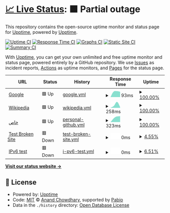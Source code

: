 # [📈 Live Status](https://demo.upptime.js.org): <!--live status--> **🟧 Partial outage**

This repository contains the open-source uptime monitor and status page for [Upptime](https://upptime.js.org), powered by [Upptime](https://github.com/upptime/upptime).

[![Uptime CI](https://github.com/omarelkashef/upptime-test/workflows/Uptime%20CI/badge.svg)](https://github.com/omarelkashef/upptime-test/actions?query=workflow%3A%22Uptime+CI%22)
[![Response Time CI](https://github.com/omarelkashef/upptime-test/workflows/Response%20Time%20CI/badge.svg)](https://github.com/omarelkashef/upptime-test/actions?query=workflow%3A%22Response+Time+CI%22)
[![Graphs CI](https://github.com/omarelkashef/upptime-test/workflows/Graphs%20CI/badge.svg)](https://github.com/omarelkashef/upptime-test/actions?query=workflow%3A%22Graphs+CI%22)
[![Static Site CI](https://github.com/omarelkashef/upptime-test/workflows/Static%20Site%20CI/badge.svg)](https://github.com/omarelkashef/upptime-test/actions?query=workflow%3A%22Static+Site+CI%22)
[![Summary CI](https://github.com/omarelkashef/upptime-test/workflows/Summary%20CI/badge.svg)](https://github.com/omarelkashef/upptime-test/actions?query=workflow%3A%22Summary+CI%22)

With [Upptime](https://upptime.js.org), you can get your own unlimited and free uptime monitor and status page, powered entirely by a GitHub repository. We use [Issues](https://github.com/upptime/upptime/issues) as incident reports, [Actions](https://github.com/omarelkashef/upptime-test/actions) as uptime monitors, and [Pages](https://demo.upptime.js.org) for the status page.

<!--start: status pages-->
<!-- This summary is generated by Upptime (https://github.com/upptime/upptime) -->
<!-- Do not edit this manually, your changes will be overwritten -->
<!-- prettier-ignore -->
| URL | Status | History | Response Time | Uptime |
| --- | ------ | ------- | ------------- | ------ |
| <img alt="" src="https://icons.duckduckgo.com/ip3/www.google.com.ico" height="13"> [Google](https://www.google.com) | 🟩 Up | [google.yml](https://github.com/omarelkashef/upptime-test/commits/HEAD/history/google.yml) | <details><summary><img alt="Response time graph" src="./graphs/google/response-time-week.png" height="20"> 93ms</summary><br><a href="https://demo.upptime.js.org/history/google"><img alt="Response time 93" src="https://img.shields.io/endpoint?url=https%3A%2F%2Fraw.githubusercontent.com%2Fomarelkashef%2Fupptime-test%2FHEAD%2Fapi%2Fgoogle%2Fresponse-time.json"></a><br><a href="https://demo.upptime.js.org/history/google"><img alt="24-hour response time 93" src="https://img.shields.io/endpoint?url=https%3A%2F%2Fraw.githubusercontent.com%2Fomarelkashef%2Fupptime-test%2FHEAD%2Fapi%2Fgoogle%2Fresponse-time-day.json"></a><br><a href="https://demo.upptime.js.org/history/google"><img alt="7-day response time 93" src="https://img.shields.io/endpoint?url=https%3A%2F%2Fraw.githubusercontent.com%2Fomarelkashef%2Fupptime-test%2FHEAD%2Fapi%2Fgoogle%2Fresponse-time-week.json"></a><br><a href="https://demo.upptime.js.org/history/google"><img alt="30-day response time 93" src="https://img.shields.io/endpoint?url=https%3A%2F%2Fraw.githubusercontent.com%2Fomarelkashef%2Fupptime-test%2FHEAD%2Fapi%2Fgoogle%2Fresponse-time-month.json"></a><br><a href="https://demo.upptime.js.org/history/google"><img alt="1-year response time 93" src="https://img.shields.io/endpoint?url=https%3A%2F%2Fraw.githubusercontent.com%2Fomarelkashef%2Fupptime-test%2FHEAD%2Fapi%2Fgoogle%2Fresponse-time-year.json"></a></details> | <details><summary><a href="https://demo.upptime.js.org/history/google">100.00%</a></summary><a href="https://demo.upptime.js.org/history/google"><img alt="All-time uptime 100.00%" src="https://img.shields.io/endpoint?url=https%3A%2F%2Fraw.githubusercontent.com%2Fomarelkashef%2Fupptime-test%2FHEAD%2Fapi%2Fgoogle%2Fuptime.json"></a><br><a href="https://demo.upptime.js.org/history/google"><img alt="24-hour uptime 100.00%" src="https://img.shields.io/endpoint?url=https%3A%2F%2Fraw.githubusercontent.com%2Fomarelkashef%2Fupptime-test%2FHEAD%2Fapi%2Fgoogle%2Fuptime-day.json"></a><br><a href="https://demo.upptime.js.org/history/google"><img alt="7-day uptime 100.00%" src="https://img.shields.io/endpoint?url=https%3A%2F%2Fraw.githubusercontent.com%2Fomarelkashef%2Fupptime-test%2FHEAD%2Fapi%2Fgoogle%2Fuptime-week.json"></a><br><a href="https://demo.upptime.js.org/history/google"><img alt="30-day uptime 100.00%" src="https://img.shields.io/endpoint?url=https%3A%2F%2Fraw.githubusercontent.com%2Fomarelkashef%2Fupptime-test%2FHEAD%2Fapi%2Fgoogle%2Fuptime-month.json"></a><br><a href="https://demo.upptime.js.org/history/google"><img alt="1-year uptime 100.00%" src="https://img.shields.io/endpoint?url=https%3A%2F%2Fraw.githubusercontent.com%2Fomarelkashef%2Fupptime-test%2FHEAD%2Fapi%2Fgoogle%2Fuptime-year.json"></a></details>
| <img alt="" src="https://icons.duckduckgo.com/ip3/en.wikipedia.org.ico" height="13"> [Wikipedia](https://en.wikipedia.org) | 🟩 Up | [wikipedia.yml](https://github.com/omarelkashef/upptime-test/commits/HEAD/history/wikipedia.yml) | <details><summary><img alt="Response time graph" src="./graphs/wikipedia/response-time-week.png" height="20"> 258ms</summary><br><a href="https://demo.upptime.js.org/history/wikipedia"><img alt="Response time 258" src="https://img.shields.io/endpoint?url=https%3A%2F%2Fraw.githubusercontent.com%2Fomarelkashef%2Fupptime-test%2FHEAD%2Fapi%2Fwikipedia%2Fresponse-time.json"></a><br><a href="https://demo.upptime.js.org/history/wikipedia"><img alt="24-hour response time 258" src="https://img.shields.io/endpoint?url=https%3A%2F%2Fraw.githubusercontent.com%2Fomarelkashef%2Fupptime-test%2FHEAD%2Fapi%2Fwikipedia%2Fresponse-time-day.json"></a><br><a href="https://demo.upptime.js.org/history/wikipedia"><img alt="7-day response time 258" src="https://img.shields.io/endpoint?url=https%3A%2F%2Fraw.githubusercontent.com%2Fomarelkashef%2Fupptime-test%2FHEAD%2Fapi%2Fwikipedia%2Fresponse-time-week.json"></a><br><a href="https://demo.upptime.js.org/history/wikipedia"><img alt="30-day response time 258" src="https://img.shields.io/endpoint?url=https%3A%2F%2Fraw.githubusercontent.com%2Fomarelkashef%2Fupptime-test%2FHEAD%2Fapi%2Fwikipedia%2Fresponse-time-month.json"></a><br><a href="https://demo.upptime.js.org/history/wikipedia"><img alt="1-year response time 258" src="https://img.shields.io/endpoint?url=https%3A%2F%2Fraw.githubusercontent.com%2Fomarelkashef%2Fupptime-test%2FHEAD%2Fapi%2Fwikipedia%2Fresponse-time-year.json"></a></details> | <details><summary><a href="https://demo.upptime.js.org/history/wikipedia">100.00%</a></summary><a href="https://demo.upptime.js.org/history/wikipedia"><img alt="All-time uptime 100.00%" src="https://img.shields.io/endpoint?url=https%3A%2F%2Fraw.githubusercontent.com%2Fomarelkashef%2Fupptime-test%2FHEAD%2Fapi%2Fwikipedia%2Fuptime.json"></a><br><a href="https://demo.upptime.js.org/history/wikipedia"><img alt="24-hour uptime 100.00%" src="https://img.shields.io/endpoint?url=https%3A%2F%2Fraw.githubusercontent.com%2Fomarelkashef%2Fupptime-test%2FHEAD%2Fapi%2Fwikipedia%2Fuptime-day.json"></a><br><a href="https://demo.upptime.js.org/history/wikipedia"><img alt="7-day uptime 100.00%" src="https://img.shields.io/endpoint?url=https%3A%2F%2Fraw.githubusercontent.com%2Fomarelkashef%2Fupptime-test%2FHEAD%2Fapi%2Fwikipedia%2Fuptime-week.json"></a><br><a href="https://demo.upptime.js.org/history/wikipedia"><img alt="30-day uptime 100.00%" src="https://img.shields.io/endpoint?url=https%3A%2F%2Fraw.githubusercontent.com%2Fomarelkashef%2Fupptime-test%2FHEAD%2Fapi%2Fwikipedia%2Fuptime-month.json"></a><br><a href="https://demo.upptime.js.org/history/wikipedia"><img alt="1-year uptime 100.00%" src="https://img.shields.io/endpoint?url=https%3A%2F%2Fraw.githubusercontent.com%2Fomarelkashef%2Fupptime-test%2FHEAD%2Fapi%2Fwikipedia%2Fuptime-year.json"></a></details>
| <img alt="" src="https://icons.duckduckgo.com/ip3/github.com.ico" height="13"> [خاص](https://github.com/omarelkashef) | 🟩 Up | [personal-github.yml](https://github.com/omarelkashef/upptime-test/commits/HEAD/history/personal-github.yml) | <details><summary><img alt="Response time graph" src="./graphs/personal-github/response-time-week.png" height="20"> 323ms</summary><br><a href="https://demo.upptime.js.org/history/personal-github"><img alt="Response time 323" src="https://img.shields.io/endpoint?url=https%3A%2F%2Fraw.githubusercontent.com%2Fomarelkashef%2Fupptime-test%2FHEAD%2Fapi%2Fpersonal-github%2Fresponse-time.json"></a><br><a href="https://demo.upptime.js.org/history/personal-github"><img alt="24-hour response time 323" src="https://img.shields.io/endpoint?url=https%3A%2F%2Fraw.githubusercontent.com%2Fomarelkashef%2Fupptime-test%2FHEAD%2Fapi%2Fpersonal-github%2Fresponse-time-day.json"></a><br><a href="https://demo.upptime.js.org/history/personal-github"><img alt="7-day response time 323" src="https://img.shields.io/endpoint?url=https%3A%2F%2Fraw.githubusercontent.com%2Fomarelkashef%2Fupptime-test%2FHEAD%2Fapi%2Fpersonal-github%2Fresponse-time-week.json"></a><br><a href="https://demo.upptime.js.org/history/personal-github"><img alt="30-day response time 323" src="https://img.shields.io/endpoint?url=https%3A%2F%2Fraw.githubusercontent.com%2Fomarelkashef%2Fupptime-test%2FHEAD%2Fapi%2Fpersonal-github%2Fresponse-time-month.json"></a><br><a href="https://demo.upptime.js.org/history/personal-github"><img alt="1-year response time 323" src="https://img.shields.io/endpoint?url=https%3A%2F%2Fraw.githubusercontent.com%2Fomarelkashef%2Fupptime-test%2FHEAD%2Fapi%2Fpersonal-github%2Fresponse-time-year.json"></a></details> | <details><summary><a href="https://demo.upptime.js.org/history/personal-github">100.00%</a></summary><a href="https://demo.upptime.js.org/history/personal-github"><img alt="All-time uptime 100.00%" src="https://img.shields.io/endpoint?url=https%3A%2F%2Fraw.githubusercontent.com%2Fomarelkashef%2Fupptime-test%2FHEAD%2Fapi%2Fpersonal-github%2Fuptime.json"></a><br><a href="https://demo.upptime.js.org/history/personal-github"><img alt="24-hour uptime 100.00%" src="https://img.shields.io/endpoint?url=https%3A%2F%2Fraw.githubusercontent.com%2Fomarelkashef%2Fupptime-test%2FHEAD%2Fapi%2Fpersonal-github%2Fuptime-day.json"></a><br><a href="https://demo.upptime.js.org/history/personal-github"><img alt="7-day uptime 100.00%" src="https://img.shields.io/endpoint?url=https%3A%2F%2Fraw.githubusercontent.com%2Fomarelkashef%2Fupptime-test%2FHEAD%2Fapi%2Fpersonal-github%2Fuptime-week.json"></a><br><a href="https://demo.upptime.js.org/history/personal-github"><img alt="30-day uptime 100.00%" src="https://img.shields.io/endpoint?url=https%3A%2F%2Fraw.githubusercontent.com%2Fomarelkashef%2Fupptime-test%2FHEAD%2Fapi%2Fpersonal-github%2Fuptime-month.json"></a><br><a href="https://demo.upptime.js.org/history/personal-github"><img alt="1-year uptime 100.00%" src="https://img.shields.io/endpoint?url=https%3A%2F%2Fraw.githubusercontent.com%2Fomarelkashef%2Fupptime-test%2FHEAD%2Fapi%2Fpersonal-github%2Fuptime-year.json"></a></details>
| <img alt="" src="https://icons.duckduckgo.com/ip3/thissitedoesnotexist.koj.co.ico" height="13"> [Test Broken Site](https://thissitedoesnotexist.koj.co) | 🟥 Down | [test-broken-site.yml](https://github.com/omarelkashef/upptime-test/commits/HEAD/history/test-broken-site.yml) | <details><summary><img alt="Response time graph" src="./graphs/test-broken-site/response-time-week.png" height="20"> 0ms</summary><br><a href="https://demo.upptime.js.org/history/test-broken-site"><img alt="Response time 0" src="https://img.shields.io/endpoint?url=https%3A%2F%2Fraw.githubusercontent.com%2Fomarelkashef%2Fupptime-test%2FHEAD%2Fapi%2Ftest-broken-site%2Fresponse-time.json"></a><br><a href="https://demo.upptime.js.org/history/test-broken-site"><img alt="24-hour response time 0" src="https://img.shields.io/endpoint?url=https%3A%2F%2Fraw.githubusercontent.com%2Fomarelkashef%2Fupptime-test%2FHEAD%2Fapi%2Ftest-broken-site%2Fresponse-time-day.json"></a><br><a href="https://demo.upptime.js.org/history/test-broken-site"><img alt="7-day response time 0" src="https://img.shields.io/endpoint?url=https%3A%2F%2Fraw.githubusercontent.com%2Fomarelkashef%2Fupptime-test%2FHEAD%2Fapi%2Ftest-broken-site%2Fresponse-time-week.json"></a><br><a href="https://demo.upptime.js.org/history/test-broken-site"><img alt="30-day response time 0" src="https://img.shields.io/endpoint?url=https%3A%2F%2Fraw.githubusercontent.com%2Fomarelkashef%2Fupptime-test%2FHEAD%2Fapi%2Ftest-broken-site%2Fresponse-time-month.json"></a><br><a href="https://demo.upptime.js.org/history/test-broken-site"><img alt="1-year response time 0" src="https://img.shields.io/endpoint?url=https%3A%2F%2Fraw.githubusercontent.com%2Fomarelkashef%2Fupptime-test%2FHEAD%2Fapi%2Ftest-broken-site%2Fresponse-time-year.json"></a></details> | <details><summary><a href="https://demo.upptime.js.org/history/test-broken-site">4.55%</a></summary><a href="https://demo.upptime.js.org/history/test-broken-site"><img alt="All-time uptime 4.55%" src="https://img.shields.io/endpoint?url=https%3A%2F%2Fraw.githubusercontent.com%2Fomarelkashef%2Fupptime-test%2FHEAD%2Fapi%2Ftest-broken-site%2Fuptime.json"></a><br><a href="https://demo.upptime.js.org/history/test-broken-site"><img alt="24-hour uptime 4.55%" src="https://img.shields.io/endpoint?url=https%3A%2F%2Fraw.githubusercontent.com%2Fomarelkashef%2Fupptime-test%2FHEAD%2Fapi%2Ftest-broken-site%2Fuptime-day.json"></a><br><a href="https://demo.upptime.js.org/history/test-broken-site"><img alt="7-day uptime 4.55%" src="https://img.shields.io/endpoint?url=https%3A%2F%2Fraw.githubusercontent.com%2Fomarelkashef%2Fupptime-test%2FHEAD%2Fapi%2Ftest-broken-site%2Fuptime-week.json"></a><br><a href="https://demo.upptime.js.org/history/test-broken-site"><img alt="30-day uptime 4.55%" src="https://img.shields.io/endpoint?url=https%3A%2F%2Fraw.githubusercontent.com%2Fomarelkashef%2Fupptime-test%2FHEAD%2Fapi%2Ftest-broken-site%2Fuptime-month.json"></a><br><a href="https://demo.upptime.js.org/history/test-broken-site"><img alt="1-year uptime 4.55%" src="https://img.shields.io/endpoint?url=https%3A%2F%2Fraw.githubusercontent.com%2Fomarelkashef%2Fupptime-test%2FHEAD%2Fapi%2Ftest-broken-site%2Fuptime-year.json"></a></details>
| <img alt="" src="https://icons.duckduckgo.com/ip3/null.ico" height="13"> [IPv6 test](forwardemail.net) | 🟥 Down | [i-pv6-test.yml](https://github.com/omarelkashef/upptime-test/commits/HEAD/history/i-pv6-test.yml) | <details><summary><img alt="Response time graph" src="./graphs/i-pv6-test/response-time-week.png" height="20"> 0ms</summary><br><a href="https://demo.upptime.js.org/history/i-pv6-test"><img alt="Response time 0" src="https://img.shields.io/endpoint?url=https%3A%2F%2Fraw.githubusercontent.com%2Fomarelkashef%2Fupptime-test%2FHEAD%2Fapi%2Fi-pv6-test%2Fresponse-time.json"></a><br><a href="https://demo.upptime.js.org/history/i-pv6-test"><img alt="24-hour response time 0" src="https://img.shields.io/endpoint?url=https%3A%2F%2Fraw.githubusercontent.com%2Fomarelkashef%2Fupptime-test%2FHEAD%2Fapi%2Fi-pv6-test%2Fresponse-time-day.json"></a><br><a href="https://demo.upptime.js.org/history/i-pv6-test"><img alt="7-day response time 0" src="https://img.shields.io/endpoint?url=https%3A%2F%2Fraw.githubusercontent.com%2Fomarelkashef%2Fupptime-test%2FHEAD%2Fapi%2Fi-pv6-test%2Fresponse-time-week.json"></a><br><a href="https://demo.upptime.js.org/history/i-pv6-test"><img alt="30-day response time 0" src="https://img.shields.io/endpoint?url=https%3A%2F%2Fraw.githubusercontent.com%2Fomarelkashef%2Fupptime-test%2FHEAD%2Fapi%2Fi-pv6-test%2Fresponse-time-month.json"></a><br><a href="https://demo.upptime.js.org/history/i-pv6-test"><img alt="1-year response time 0" src="https://img.shields.io/endpoint?url=https%3A%2F%2Fraw.githubusercontent.com%2Fomarelkashef%2Fupptime-test%2FHEAD%2Fapi%2Fi-pv6-test%2Fresponse-time-year.json"></a></details> | <details><summary><a href="https://demo.upptime.js.org/history/i-pv6-test">6.51%</a></summary><a href="https://demo.upptime.js.org/history/i-pv6-test"><img alt="All-time uptime 6.51%" src="https://img.shields.io/endpoint?url=https%3A%2F%2Fraw.githubusercontent.com%2Fomarelkashef%2Fupptime-test%2FHEAD%2Fapi%2Fi-pv6-test%2Fuptime.json"></a><br><a href="https://demo.upptime.js.org/history/i-pv6-test"><img alt="24-hour uptime 6.51%" src="https://img.shields.io/endpoint?url=https%3A%2F%2Fraw.githubusercontent.com%2Fomarelkashef%2Fupptime-test%2FHEAD%2Fapi%2Fi-pv6-test%2Fuptime-day.json"></a><br><a href="https://demo.upptime.js.org/history/i-pv6-test"><img alt="7-day uptime 6.51%" src="https://img.shields.io/endpoint?url=https%3A%2F%2Fraw.githubusercontent.com%2Fomarelkashef%2Fupptime-test%2FHEAD%2Fapi%2Fi-pv6-test%2Fuptime-week.json"></a><br><a href="https://demo.upptime.js.org/history/i-pv6-test"><img alt="30-day uptime 6.51%" src="https://img.shields.io/endpoint?url=https%3A%2F%2Fraw.githubusercontent.com%2Fomarelkashef%2Fupptime-test%2FHEAD%2Fapi%2Fi-pv6-test%2Fuptime-month.json"></a><br><a href="https://demo.upptime.js.org/history/i-pv6-test"><img alt="1-year uptime 6.51%" src="https://img.shields.io/endpoint?url=https%3A%2F%2Fraw.githubusercontent.com%2Fomarelkashef%2Fupptime-test%2FHEAD%2Fapi%2Fi-pv6-test%2Fuptime-year.json"></a></details>

<!--end: status pages-->

[**Visit our status website →**](https://demo.upptime.js.org)

## 📄 License

- Powered by: [Upptime](https://github.com/upptime/upptime)
- Code: [MIT](./LICENSE) © [Anand Chowdhary](https://anandchowdhary.com), supported by [Pabio](https://pabio.com)
- Data in the `./history` directory: [Open Database License](https://opendatacommons.org/licenses/odbl/1-0/)
